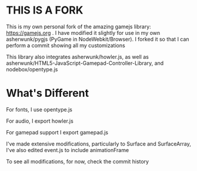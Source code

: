 # THIS IS A FORK

This is my own personal fork of the amazing gamejs library: https://gamejs.org . I have modified it slightly for use in my own asherwunk/pygjs (PyGame in NodeWebkit/Browser).  I forked it so that I can perform a commit showing all my customizations

This library also integrates asherwunk/howler.js, as well as asherwunk/HTML5-JavaScript-Gamepad-Controller-Library, and nodebox/opentype.js

# What's Different

For fonts, I use opentype.js

For audio, I export howler.js

For gamepad support I export gamepad.js

I've made extensive modifications, particularly to Surface and SurfaceArray, I've also edited event.js to include animationFrame

To see all modifications, for now, check the commit history

